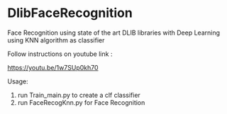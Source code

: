 # DlibFaceRecognition
Face Recognition using state of the art DLIB libraries with Deep Learning using KNN algorithm as classifier

Follow instructions on youtube link :

https://youtu.be/1w7SUp0kh70

Usage:
1. run Train_main.py to create a clf classifier
2. run FaceRecogKnn.py for Face Recognition

